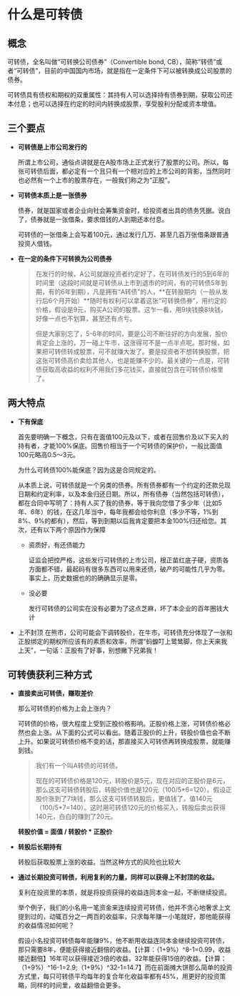 # 什么是可转债
## 概念

可转债，全名叫做“可转换公司债券”（Convertible bond, CB），简称“转债”或者“可转债”，目前的中国国内市场，就是指在一定条件下可以被转换成公司股票的债券。

可转债具有债权和期权的双重属性：其持有人可以选择持有债券到期，获取公司还本付息；也可以选择在约定的时间内转换成股票，享受股利分配或资本增值。

## 三个要点

- **可转债是上市公司发行的**

  所谓上市公司，通俗点讲就是在A股市场上正式发行了股票的公司。所以，每张可转债后面，都必定有一个且只有一个相对应的上市公司的背影，当然同时也必然有一个上市的股票存在，一般我们称之为“正股”。

- **可转债本质上是一张债券**

  债券，就是国家或者企业向社会筹集资金时，给投资者出具的债务凭据。说白了，债券就是一张借条，要求借钱的人到期还本付息。

  可转债的一张借条上会写着100元，通过发行几万、甚至几百万张借条跟普通投资人借钱。

- **在一定的条件下可转换为公司债券**

  > 在发行的时候，A公司就跟投资者约定好了，在可转债发行的5到6年的时间里（这段时间就是可转债从上市到退市的时间，有的可转债5年到期，有的6年到期），凡是拥有“A转债”的人，**在转股期内（一般从发行后6个月开始）**随时有权利可以拿着这张“可转换债券”，用约定的价格，假设是9元，购买A公司的股票。这乍一看，用9块钱换8块钱，好像一点也不划算，甚至还有点亏。
  >
  > 但是大家别忘了，5-6年的时间，要是公司不断往好的方向发展，股价肯定会上涨的，万一碰上牛市，这涨得可不是一点半点呢。那时候，如果把可转债转成股票，可不就赚大发了。要是投资者不想转换股票，把这张可转债高价卖给其他人，也是能赚不少的。最关键的一点是，可转债获取高收益的权利不用我们多花钱买，直接就包含在可转债价格里了。

## 两大特点

- **下有保底**

  首先要明确一下概念，只有在面值100元及以下，或者在回售价及以下买入的持有者，才能100%保底。回售价相当于一个可转债的保护价，一般比面值100元略高0.5～3元。

  为什么可转债100%能保底？因为这是合同规定的。

  从本质上说，可转债就是一个另类的债券。所有债券都有一个约定的还款兑现日期和约定利率，以及本金归还日期。所以，所有债券（当然包括可转债），都在合同中写明了：持有人买了我的债券，等于我向您借了多少年（比如5年、6年）的钱，在这几年当中，每年我都会给你利息（多少不等，1%到8%、9%的都有），然后，等到到期以后我肯定要把本金100%归还给您。其次，还有以下两个原因作为保障

  - 资质好，有还债能力

    证监会把控严格，这些发行可转债的上市公司，根正苗红底子硬，资质各方面都不错，最起码有很多东西可以用来还债，破产的可能性几乎为零。事实上，历史数据也的的确确显示是零。

  - 没必要

    发行可转债的公司实在没有必要为了这点芝麻，坏了本企业的百年圈钱大计

- 上不封顶
  在熊市，公司可能会下调转股价，在牛市，可转债充分体现了一张和正股绑定的期权所应该有的素质和效率，所谓“蚂蝗叮上鹭鸶脚，你上天来我上天”，一句话：正股有了好事，别想撇下兄弟我！

## 可转债获利三种方式

- **直接卖出可转债，赚取差价**

  那么可转债的价格为上会上涨内？

  可转债的价格，很大程度上受到正股价格影响。正股价格上涨，可转债价格必然也会上涨。从下面的公式可以看出。随着正股价的上升，转股价值也会不断上升。如果说可转债价格不变的话，那直接买入可转债再转换成股票，就能赚到钱。

  > 我们有一个叫A转债的可转债。
  >
  >
  > 现在的可转债价格是120元，转股价是5元，现在对应的正股价是6元，那么这支可转债转股后，转股价值也是120元（100/5\*6=120）。假设正股价涨到了7块钱，那么这支可转债转股后，更值钱了，值140元（100/5*7=140）。这时用可转债120元的价格买入，转股后卖出获得140元，白白的赚到了20元。

  **转股价值 = 面值 / 转股价 * 正股价** 

- **转股后长期持有**

  转股后获取股票上涨的收益。当然这种方式的风险也比较大

- **通过长期投资可转债，利用复利的力量，同样可以获得上不封顶的收益。**

  复利在投资里的本质，就是将投资获得的收益连同本金一起，不断继续投资。

  举个例子，我们的小名用一笔资金来连续投资可转债，他并不贪心地奢求上文提到过的，动辄百分之一两百的收益率，只求每年赚一小笔就好，那他能获得的收益情况如何呢？

  假设小名投资可转债每年能赚9%，他不断用收益连同本金继续投资可转债，那只需要8年，便能获得接近翻倍的收益。【计算：（1+9%）^8-1=0.99，收益接近翻倍】16年可以获得接近3倍的收益，32年能获得15倍的收益。【计算：（1+9%）^16-1=2.9;（1+9%）^32-1=14.7】而在前面摊大饼那么简单的投资方式里，每只可转债平均每年的复合年化收益率都有45%，用更好的投资策略，同样的时间里，收益翻倍会更多。
